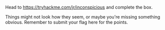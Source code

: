Head to https://tryhackme.com/jr/inconspicious and complete the box.

Things might not look how they seem, or maybe you're missing something obvious. Remember to submit your flag here for the points.
